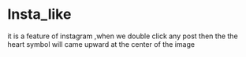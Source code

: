 # Insta_like
it is a feature of instagram ,when we double click any post then the the heart symbol will came upward at the center of the image